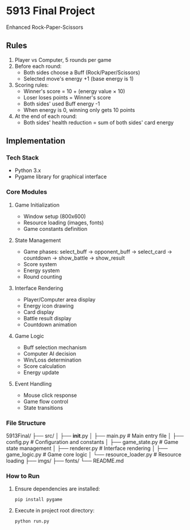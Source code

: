 # 5913 Final Project
Enhanced Rock-Paper-Scissors

## Rules
1. Player vs Computer, 5 rounds per game
2. Before each round:
   - Both sides choose a Buff (Rock/Paper/Scissors)
   - Selected move's energy +1 (base energy is 1)
3. Scoring rules:
   - Winner's score = 10 + (energy value × 10)
   - Loser loses points = Winner's score
   - Both sides' used Buff energy -1
   - When energy is 0, winning only gets 10 points
4. At the end of each round:
   - Both sides' health reduction = sum of both sides' card energy

## Implementation

### Tech Stack
- Python 3.x
- Pygame library for graphical interface

### Core Modules

1. Game Initialization
   - Window setup (800x600)
   - Resource loading (images, fonts)
   - Game constants definition

2. State Management
   - Game phases: select_buff -> opponent_buff -> select_card -> countdown -> show_battle -> show_result
   - Score system
   - Energy system
   - Round counting

3. Interface Rendering
   - Player/Computer area display
   - Energy icon drawing
   - Card display
   - Battle result display
   - Countdown animation

4. Game Logic
   - Buff selection mechanism
   - Computer AI decision
   - Win/Loss determination
   - Score calculation
   - Energy update

5. Event Handling
   - Mouse click response
   - Game flow control
   - State transitions

### File Structure

5913Final/
├── src/
│   ├── __init__.py
│   ├── main.py           # Main entry file
│   ├── config.py         # Configuration and constants
│   ├── game_state.py     # Game state management
│   ├── renderer.py       # Interface rendering
│   ├── game_logic.py     # Game core logic
│   └── resource_loader.py # Resource loading
├── imgs/
├── fonts/
└── README.md

### How to Run
1. Ensure dependencies are installed:   
   ```
   pip install pygame
   ```
2. Execute in project root directory:   
   ```
   python run.py
   ```

